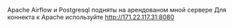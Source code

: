 Apache Airflow и Postgresql подняты на арендованом мной сервере 
Для коннекта к Apache используйте http://171.22.117.31:8080
